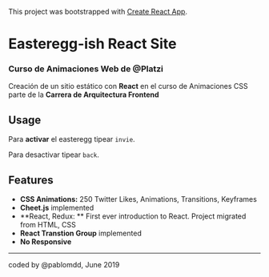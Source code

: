 This project was bootstrapped with [Create React App](https://github.com/facebook/create-react-app).

# Easteregg-ish React Site
### Curso de Animaciones Web de @Platzi 
Creación de un sitio estático con **React** en el curso de Animaciones CSS parte de la **Carrera de Arquitectura Frontend**

## Usage
Para **activar** el easteregg tipear ``invie``.

Para desactivar tipear `back`.

## Features

- **CSS Animations:** 250 Twitter Likes, Animations, Transitions, Keyframes
- **Cheet.js** implemented
- **React, Redux: ** First ever introduction to React.  Project migrated from HTML, CSS
- **React Transtion Group** implemented
- **No Responsive**

------------
coded by @pablomdd, June 2019

